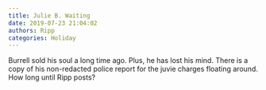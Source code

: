 ```yaml
---
title: Julie B. Waiting
date: 2019-07-23 21:04:02
authors: Ripp
categories: Holiday
---
```


 Burrell sold his soul a long time ago. Plus, he has lost his mind. There is a copy of his non-redacted police report for the juvie charges floating around. How long until Ripp posts?
